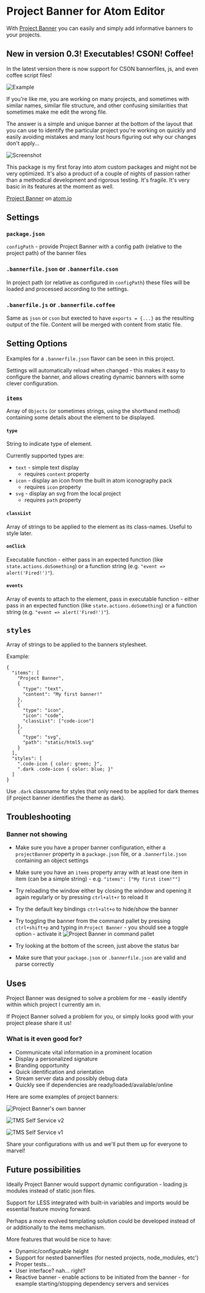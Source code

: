 # Project Banner for Atom Editor

With [Project Banner](https://github.com/elis/project-banner) you can easily and simply add informative banners to your projects.

## New in version 0.3! Executables! CSON! Coffee!

In the latest version there is now support for CSON bannerfiles, js, and even coffee script files!

![Example](http://image.prntscr.com/image/bbd21c2ac1da40d1a09291b453d11ec8.png)

If you're like me, you are working on many projects, and sometimes with similar names, similar file structure, and other confusing similarities that sometimes make me edit the wrong file.

The answer is a simple and unique banner at the bottom of the layout that you can use to identify the particular project you're working on quickly and easily avoiding mistakes and many lost hours figuring out why  our changes don't apply...

![Screenshot](http://image.prntscr.com/image/4ecdaefb84b14734b0617af80a319ea0.png)

This package is my first foray into atom custom packages and might not  be very optimized. It's also a product of a couple of nights of passion rather than a methodical development and rigorous testing. It's fragile. It's very basic in its features at the moment as well.

[Project Banner](https://atom.io/packages/project-banner) on [atom.io](https://atom.io/)

## Settings

### `package.json`

`configPath` - provide Project Banner with a config path (relative to the project path) of the banner files

### `.bannerfile.json` or `.bannerfile.cson`

In project path (or relative as configured in `configPath`) these files will be loaded and processed according to the settings.

### `.banerfile.js` or `.bannerfile.coffee`

Same as `json` or `cson` but exected to have `exports = {...}` as the resulting output of the file.
Content will be merged with content from static file.

## Setting Options

Examples for a `.bannerfile.json` flavor can be seen in this project.

Settings will automatically reload when changed - this makes it easy to configure the banner, and allows creating dynamic banners with some clever configuration.

### `items`

Array of `Objects` (or sometimes strings, using the shorthand method) containing some details about the element to be displayed.

#### `type`

String to indicate type of element.

Currently supported types are:

- `text` - simple text display
  - requires `content` property
- `icon` - display an icon from the built in atom iconography pack
  - requires `icon` property
- `svg` - display an svg from the local project
  - requires `path` property

#### `classList`

Array of strings to be applied to the element as its class-names. Useful to style later.

#### `onClick`

Executable function - either pass in an expected function (like `state.actions.doSomething`) or a function string (e.g. `"event => alert('Fired!')"`).

#### `events`

Array of events to attach to the element, pass in executable function - either pass in an expected function (like `state.actions.doSomething`) or a function string (e.g. `"event => alert('Fired!')"`).

## `styles`

Array of strings to be applied to the banners stylesheet.

Example:

```
{
  "items": [
    "Project Banner",
    {
      "type": "text",
      "content": "My first banner!"
    },
    {
      "type": "icon",
      "icon": "code",
      "classList": ["code-icon"]
    },
    {
      "type": "svg",
      "path": "static/html5.svg"
    }
  ],
  "styles": [
    ".code-icon { color: green; }",
    ".dark .code-icon { color: blue; }"
  ]
}
```

Use `.dark` classname for styles that only need to be applied for dark themes (if project banner identifies the theme as dark).



## Troubleshooting

### Banner not showing

- Make sure you have a proper banner configuration, either a `projectBanner` property in a `package.json` file, or a `.bannerfile.json` containing an object settings

- Make sure you have an `items` property array with at least one item in item (can be a simple string) - e.g. `"items": ["My first item!""]`

- Try reloading the window either by closing the window and opening it again regularly or by pressing `ctrl+alt+r` to reload it

- Try the default key bindings `ctrl+alt+o` to hide/show the banner

- Try toggling the banner from the command pallet by pressing `ctrl+shift+p` and typing in `Project Banner` - you should see a toggle option - activate it
  ![Project Banner in command pallet](http://image.prntscr.com/image/3e73dfd257bb4836b8a5896fa98df465.png)

- Try looking at the bottom of the screen, just above the status bar

- Make sure that your `package.json` or `.bannerfile.json` are valid and parse correctly

## Uses

Project Banner was designed to solve a problem for me - easily identify within which project I currently am in.

If Project Banner solved a problem for you, or simply looks good with your project please share it us!

### What is it even good for?

- Communicate vital information in a prominent location
- Display a personalized signature
- Branding opportunity
- Quick identification and orientation
- Stream server data and possibly debug data
- Quickly see if dependencies are ready/loaded/available/online


Here are some examples of project banners:

![Project Banner's own banner](http://image.prntscr.com/image/0c961448374d43568b7af898104f8da0.png)

![TMS Self Service v2](http://image.prntscr.com/image/434a3110b26f4d53836748f781bce2e1.png)

![TMS Self Service v1](http://image.prntscr.com/image/958bbcc2c39f45689630688a633c6832.png)

Share your configurations with us and we'll put them up for everyone to marvel!

## Future possibilities

Ideally Project Banner would support dynamic configuration - loading js modules instead of static json files.

Support for LESS integrated with built-in variables and imports would be essential feature moving forward.

Perhaps a more evolved templating solution could be developed instead of or additionally to the items mechanism.

More features that would be nice to have:

- Dynamic/configurable height
- Support for nested bannerfiles (for nested projects, node_modules, etc')
- Proper tests...
- User interface? nah... right?
- Reactive banner - enable actions to be initiated from the banner - for example starting/stopping dependency servers and services
